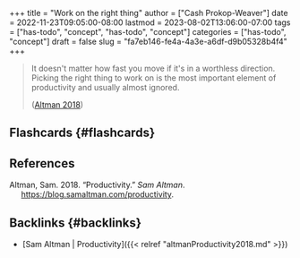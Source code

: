 +++
title = "Work on the right thing"
author = ["Cash Prokop-Weaver"]
date = 2022-11-23T09:05:00-08:00
lastmod = 2023-08-02T13:06:00-07:00
tags = ["has-todo", "concept", "has-todo", "concept"]
categories = ["has-todo", "concept"]
draft = false
slug = "fa7eb146-fe4a-4a3e-a6df-d9b05328b4f4"
+++

> It doesn't matter how fast you move if it's in a worthless direction. Picking the right thing to work on is the most important element of productivity and usually almost ignored.
>
> (<a href="#citeproc_bib_item_1">Altman 2018</a>)


## Flashcards {#flashcards}

## References

<style>.csl-entry{text-indent: -1.5em; margin-left: 1.5em;}</style><div class="csl-bib-body">
  <div class="csl-entry"><a id="citeproc_bib_item_1"></a>Altman, Sam. 2018. “Productivity.” <i>Sam Altman</i>. <a href="https://blog.samaltman.com/productivity">https://blog.samaltman.com/productivity</a>.</div>
</div>


## Backlinks {#backlinks}

-   [Sam Altman | Productivity]({{< relref "altmanProductivity2018.md" >}})
